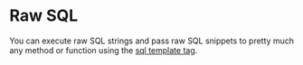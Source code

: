 # Raw SQL

You can execute raw SQL strings and pass raw SQL snippets to pretty much any method or function
using the [sql template tag](https://koskimas.github.io/kysely/modules.html#sql).